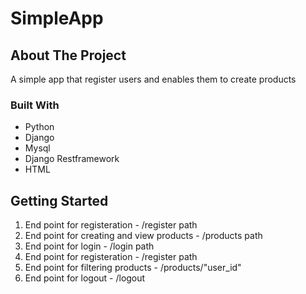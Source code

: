 # SimpleApp
## About The Project
A simple app that register users and enables them to create products

### Built With
* Python
* Django
* Mysql
* Django Restframework
* HTML

<!-- GETTING STARTED -->
## Getting Started
  <ol>
  <li> 
    End point for registeration - /register path
  </li>
    <li>
       End point for creating and view products - /products path
  </li>  
  <li>
End point for login - /login path
  </li>
  <li>
  End point for registeration - /register path
  </li> 
  <li>
End point for filtering products - /products/"user_id"
  </li>
 <li>
End point for logout - /logout
  </li>
  </ol>
